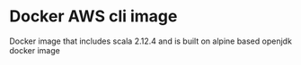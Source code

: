# Docker AWS cli image 

Docker image that includes scala 2.12.4 and is built on alpine based openjdk docker image
